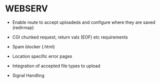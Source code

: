 # WEBSERV


* Enable route to accept uploadeds and configure where they are saved (redirmap)
* CGI chunked request, return vals (EOF) etc requirements


* Spam blocker (.html)
* Location specific error pages
* Integration of accepted file types to upload
* Signal Handling



